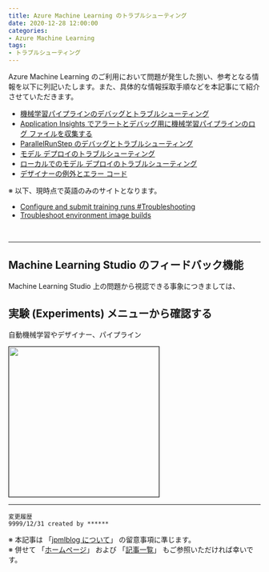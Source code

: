 ```yaml
---
title: Azure Machine Learning のトラブルシューティング
date: 2020-12-28 12:00:00
categories:
- Azure Machine Learning
tags:
- トラブルシューティング
---
```

Azure Machine Learning のご利用において問題が発生した捌い、参考となる情報を以下に列記いたします。また、具体的な情報採取手順などを本記事にて紹介させていただきます。  

- [機械学習パイプラインのデバッグとトラブルシューティング](https://docs.microsoft.com/ja-jp/azure/machine-learning/how-to-debug-pipelines)  
- [Application Insights でアラートとデバッグ用に機械学習パイプラインのログ ファイルを収集する](https://docs.microsoft.com/ja-jp/azure/machine-learning/how-to-log-pipelines-application-insights)  
- [ParallelRunStep のデバッグとトラブルシューティング](https://docs.microsoft.com/ja-jp/azure/machine-learning/how-to-debug-parallel-run-step)  
- [モデル デプロイのトラブルシューティング](https://docs.microsoft.com/ja-jp/azure/machine-learning/how-to-troubleshoot-deployment?tabs=azcli)  
- [ローカルでのモデル デプロイのトラブルシューティング](https://docs.microsoft.com/ja-jp/azure/machine-learning/how-to-troubleshoot-deployment-local)  
- [デザイナーの例外とエラー コード](https://docs.microsoft.com/ja-jp/azure/machine-learning/algorithm-module-reference/designer-error-codes)  

※ 以下、現時点で英語のみのサイトとなります。
- [Configure and submit training runs #Troubleshooting](https://docs.microsoft.com/en-us/azure/machine-learning/how-to-set-up-training-targets#troubleshooting)  
- [Troubleshoot environment image builds](https://docs.microsoft.com/ja-jp/azure/machine-learning/how-to-troubleshoot-environments)  


<!-- more -->
<br>

***
## Machine Learning Studio のフィードバック機能
Machine Learning Studio 上の問題から視認できる事象につきましては、

## 実験 (Experiments) メニューから確認する
自動機械学習やデザイナー、パイプライン

<img src="https://jpmlblog.github.io/images/template.png" width=300px align="left" border="1"><br clear="left">

***
`変更履歴`  
`9999/12/31 created by ******`

※ 本記事は 「[jpmlblog について](https://jpmlblog.github.io/blog/2020/01/01/about-jpmlblog/)」 の留意事項に準じます。  
※ 併せて 「[ホームページ](https://jpmlblog.github.io/blog/)」 および 「[記事一覧](https://jpmlblog.github.io/blog/archives/)」 もご参照いただければ幸いです。  